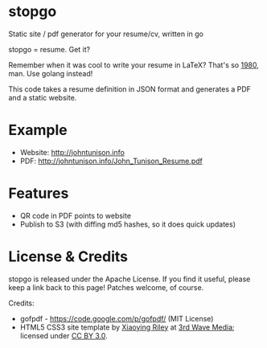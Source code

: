 # stopgo
Static site / pdf generator for your resume/cv, written in go

stopgo = resume.  Get it?

Remember when it was cool to write your resume in LaTeX?  That's so [1980](http://en.wikipedia.org/wiki/LaTeX), man.  Use golang instead!

This code takes a resume definition in JSON format and generates a PDF and a static website.

# Example

* Website:  http://johntunison.info
* PDF:  http://johntunison.info/John_Tunison_Resume.pdf

# Features
* QR code in PDF points to website
* Publish to S3 (with diffing md5 hashes, so it does quick updates)

# License & Credits

stopgo is released under the Apache License. If you find it useful, please keep a link back to this page! Patches welcome, of course.

Credits:
* gofpdf - https://code.google.com/p/gofpdf/ (MIT License)
* HTML5 CSS3 site template by [Xiaoying Riley](https://www.linkedin.com/in/xiaoying) at [3rd Wave Media](http://themes.3rdwavemedia.com/); licensed under [CC BY 3.0](http://creativecommons.org/licenses/by/3.0/).
